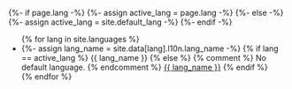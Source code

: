 {%- if page.lang -%}
{%- assign active_lang = page.lang -%}
{%- else -%}
{%- assign active_lang = site.default_lang -%}
{%- endif -%}

<ul>
{% for lang in site.languages %}
  <li>
    {%- assign lang_name = site.data[lang].l10n.lang_name -%}
    {% if lang == active_lang %}
      {{ lang_name }}
    {% else %}
      {% comment %}
      No default language.
      {% endcomment %}
      <a href="{{ site.baseurl }}{{ page.url | replace_first: active_lang, lang }}">{{ lang_name }}</a>
    {% endif %}
  </li>
{% endfor %}
</ul>

